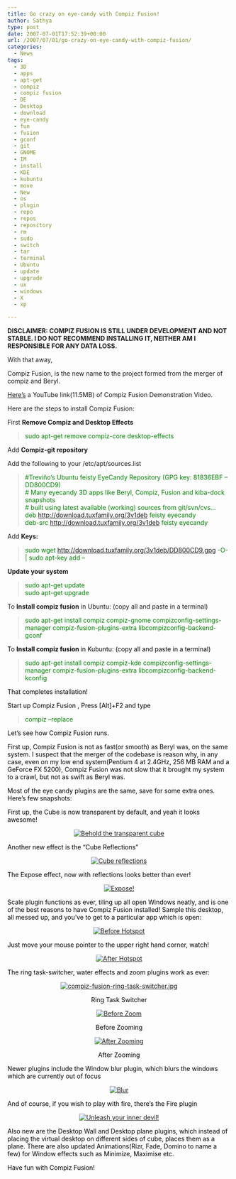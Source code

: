 ```yaml
---
title: Go crazy on eye-candy with Compiz Fusion!
author: Sathya
type: post
date: 2007-07-01T17:52:39+00:00
url: /2007/07/01/go-crazy-on-eye-candy-with-compiz-fusion/
categories:
  - News
tags:
  - 3D
  - apps
  - apt-get
  - compiz
  - compiz fusion
  - DE
  - Desktop
  - download
  - eye-candy
  - fun
  - fusion
  - gconf
  - git
  - GNOME
  - IM
  - install
  - KDE
  - kubuntu
  - move
  - New
  - os
  - plugin
  - repo
  - repos
  - repository
  - rm
  - sudo
  - switch
  - tar
  - terminal
  - Ubuntu
  - update
  - upgrade
  - ux
  - windows
  - X
  - xp

---
```

**DISCLAIMER: COMPIZ FUSION IS STILL UNDER DEVELOPMENT AND NOT STABLE. I DO NOT RECOMMEND INSTALLING IT, NEITHER AM I RESPONSIBLE FOR ANY DATA LOSS.**

With that away,
  
Compiz Fusion, is the new name to the project formed from the merger of compiz and Beryl.

[Here&#8217;s][1] a YouTube link(11.5MB) of Compiz Fusion Demonstration Video.

Here are the steps to install Compiz Fusion:

First **Remove Compiz and Desktop Effects**

> <font color="#008000">sudo apt-get remove compiz-core desktop-effects</font>

Add **Compiz-git repository**

Add the following to your /etc/apt/sources.list

> <font color="#008000">#Treviño&#8217;s Ubuntu feisty EyeCandy Repository (GPG key: 81836EBF &#8211; DD800CD9)<br /> <font color="#008000"># Many eyecandy 3D apps like Beryl, Compiz, Fusion and kiba-dock snapshots<br /> <font color="#008000"># built using latest available (working) sources from git/svn/cvs&#8230;</font><br /> <font color="#008000">deb http://download.tuxfamily.org/3v1deb feisty eyecandy</font><br /> <font color="#008000">deb-src http://download.tuxfamily.org/3v1deb feisty eyecandy</font> </font></font>

Add **Keys:**

> <font color="#008000"><font color="#008000"><font color="#008000">sudo wget http://download.tuxfamily.org/3v1deb/DD800CD9.gpg -O- | sudo apt-key add &#8211;</font> </font></font>

**Update your system**

> <font color="#008000"><font color="#008000"><font color="#008000">sudo apt-get update</font><br /> <font color="#008000">sudo apt-get upgrade</font> </font></font>

To **Install compiz fusion** in Ubuntu: (copy all and paste in a terminal)

> <font color="#008000"><font color="#008000"><font color="#008000">sudo apt-get install compiz compiz-gnome compizconfig-settings-manager compiz-fusion-plugins-extra libcompizconfig-backend-gconf</font> </font></font>

<font color="#000000">To <strong>Install compiz fusion </strong>in Kubuntu: (copy all and paste in a terminal)</font>

> <font color="#008000"><font color="#008000"><font color="#008000">sudo apt-get install compiz compiz-kde compizconfig-settings-manager compiz-fusion-plugins-extra libcompizconfig-backend-kconfig</font></font></font>

<font color="#000000">That completes installation!</font>

<font color="#000000">Start up Compiz Fusion , Press [Alt]+F2 and type</font>

> <font color="#008000"><font color="#008000"><font color="#008000">compiz &#8211;replace</font></font></font>

<font color="#000000">Let&#8217;s see how Compiz Fusion runs.</font>

<font color="#000000">First up, Compiz Fusion is not as fast(or smooth) as Beryl was, on the same system. I suspect that the merger of the codebase is reason why, in any case, even on my low end system(Pentium 4 at 2.4GHz, 256 MB RAM and a GeForce FX 5200), Compiz Fusion was not slow that it brought my system to a crawl, but not as swift as Beryl was.</font>

<font color="#000000">Most of the eye candy plugins are the same, save for some extra ones. Here&#8217;s few snapshots:</font>

<font color="#000000">First up, the Cube is now transparent by default, and yeah it looks awesome!</font>

<p style="text-align:center;">
  <font color="#000000"><a href="http://sathyasays.wordpress.com/files/2007/07/compiz-fusion-transparent-cube.jpg" title="Behold the transparent cube"><img src="http://sathyasays.wordpress.com/files/2007/07/compiz-fusion-transparent-cube.thumbnail.jpg" alt="Behold the transparent cube" /></a></font>
</p>

<font color="#000000">Another new effect is the &#8220;Cube Reflections&#8221;</font>

<p style="text-align:center;">
  <font color="#000000"><a href="http://sathyasays.wordpress.com/files/2007/07/compizfusion-cubereflection.jpg" title="Cube reflections"><img src="http://sathyasays.wordpress.com/files/2007/07/compizfusion-cubereflection.thumbnail.jpg" alt="Cube reflections" /></a></font>
</p>

<font color="#000000">The Expose effect, now with reflections looks better than ever!</font>

<p style="text-align:center;">
  <font color="#000000"><a href="http://sathyasays.wordpress.com/files/2007/07/compiz-fusion-expose.jpg" title="Expose!"><img src="http://sathyasays.wordpress.com/files/2007/07/compiz-fusion-expose.thumbnail.jpg" alt="Expose!" /></a></font>
</p>

<font color="#000000">Scale plugin functions as ever, tiling up all open Windows neatly, and is one of the best reasons to have Compiz Fusion installed! Sample this desktop, all messed up, and you&#8217;ve to get to a particular app which is open:</font>

<p style="text-align:center;">
  <font color="#000000"><a href="http://sathyasays.wordpress.com/files/2007/07/compiz-fusion-hotspot-before.jpg" title="Before Hotspot"><img src="http://sathyasays.wordpress.com/files/2007/07/compiz-fusion-hotspot-before.thumbnail.jpg" alt="Before Hotspot" /></a></font>
</p>

<font color="#000000">Just move your mouse pointer to the upper right hand corner, watch!</font>

<p style="text-align:center;">
  <font color="#000000"><a href="http://sathyasays.wordpress.com/files/2007/07/compiz-fusion-hotspot-after.jpg" title="After Hotspot"><img src="http://sathyasays.wordpress.com/files/2007/07/compiz-fusion-hotspot-after.thumbnail.jpg" alt="After Hotspot" /></a></font>
</p>

<font color="#000000">The ring task-switcher, water effects and zoom plugins work as ever:</font>

<p style="text-align:center;">
  <font color="#000000"><a href="http://sathyasays.wordpress.com/files/2007/07/compiz-fusion-ring-task-switcher.jpg" title="compiz-fusion-ring-task-switcher.jpg"><img src="http://sathyasays.wordpress.com/files/2007/07/compiz-fusion-ring-task-switcher.thumbnail.jpg" alt="compiz-fusion-ring-task-switcher.jpg" /></a></font>
</p>

<font color="#000000"><a href="http://sathyasays.wordpress.com/files/2007/07/compiz-fusion-zoom1.jpg" title="After Zooming"> </a></font>

<p align="center">
  <font color="#000000"> Ring Task Switcher</font>
</p>

<p align="center">
  <font color="#000000"><a href="http://sathyasays.wordpress.com/files/2007/07/compiz-fusion-no-zoom.jpg" title="Before Zoom"><img src="http://sathyasays.wordpress.com/files/2007/07/compiz-fusion-no-zoom.thumbnail.jpg" alt="Before Zoom" /></a></font>
</p>

<p align="center">
  <font color="#000000">Before Zooming</font>
</p>

<p align="center">
  <font color="#000000"><a href="http://sathyasays.wordpress.com/files/2007/07/compiz-fusion-zoom1.jpg" title="After Zooming"><img src="http://sathyasays.wordpress.com/files/2007/07/compiz-fusion-zoom1.thumbnail.jpg" alt="After Zooming" /></a></font>
</p>

<p align="center">
  <font color="#000000">After Zooming</font>
</p>

<font color="#000000">Newer plugins include the Window blur plugin, which blurs the windows which are currently out of focus</font>

<p style="text-align:center;">
  <font color="#000000"><a href="http://sathyasays.wordpress.com/files/2007/07/compiz-fusion-blur-windows.jpg" title="Blur"><img src="http://sathyasays.wordpress.com/files/2007/07/compiz-fusion-blur-windows.thumbnail.jpg" alt="Blur" /></a></font>
</p>

<font color="#000000">And of course, if you wish to play with fire, there&#8217;s the Fire plugin</font>

<p style="text-align:center;">
  <font color="#000000"><a href="http://sathyasays.wordpress.com/files/2007/07/compiz-fusion-fire.jpg" title="Unleash your inner devil!"><img src="http://sathyasays.wordpress.com/files/2007/07/compiz-fusion-fire.thumbnail.jpg" alt="Unleash your inner devil!" /></a></font>
</p>

<font color="#000000">Also new are the Desktop Wall and Desktop plane plugins, which instead of placing the virtual desktop on different sides of cube, places them as a plane. There are also updated Animations(Rizr, Fade, Domino to name a few) for Window effects such as Minimize, Maximise etc.</font>

<font color="#000000">Have fun with Compiz Fusion!</font>

 [1]: http://youtube.com/watch?v=E4Fbk52Mk1w